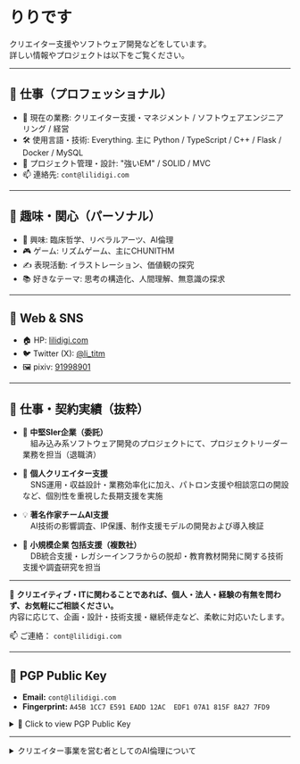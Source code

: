 # りりです

クリエイター支援やソフトウェア開発などをしています。  
詳しい情報やプロジェクトは以下をご覧ください。

---

## 💼 仕事（プロフェッショナル）

- 🔧 現在の業務: クリエイター支援・マネジメント / ソフトウェアエンジニアリング / 経営
- 🛠 使用言語・技術: Everything. 主に Python / TypeScript / C++ / Flask / Docker / MySQL
- 📂 プロジェクト管理・設計: "強いEM" / SOLID / MVC
- 📫 連絡先: `cont@lilidigi.com`

---

## 🌱 趣味・関心（パーソナル）

- 💬 興味: 臨床哲学、リベラルアーツ、AI倫理
- 🎮 ゲーム: リズムゲーム、主にCHUNITHM
- ✍️ 表現活動: イラストレーション、価値観の探究
- 📚 好きなテーマ: 思考の構造化、人間理解、無意識の探求

---

## 📡 Web & SNS

- 🏠 HP: [lilidigi.com](http://lilidigi.com)
- 🐦 Twitter (X): [@li_titm](https://x.com/i/user/1391798453995401222)
- 🖼 pixiv: [91998901](https://www.pixiv.net/users/91998901)

---

## 📄 仕事・契約実績（抜粋）

- 📌 **中堅SIer企業（委託）**  
　組み込み系ソフトウェア開発のプロジェクトにて、プロジェクトリーダー業務を担当（退職済）

- 🧭 **個人クリエイター支援**  
　SNS運用・収益設計・業務効率化に加え、パトロン支援や相談窓口の開設など、個別性を重視した長期支援を実施

- 💡 **著名作家チームAI支援**  
　AI技術の影響調査、IP保護、制作支援モデルの開発および導入検証

- 💼 **小規模企業 包括支援（複数社）**  
　DB統合支援・レガシーインフラからの脱却・教育教材開発に関する技術支援や調査研究を担当

---

🤝 **クリエイティブ・ITに関わることであれば、個人・法人・経験の有無を問わず、お気軽にご相談ください。**  
内容に応じて、企画・設計・技術支援・継続伴走など、柔軟に対応いたします。

📫 ご連絡： `cont@lilidigi.com`

---

## 🔐 PGP Public Key

- **Email:** `cont@lilidigi.com`
- **Fingerprint:** `A45B 1CC7 E591 EADD 12AC  EDF1 07A1 815F 8A27 7FD9`

<details>
<summary>🔐 Click to view PGP Public Key</summary>
  
```
-----BEGIN PGP PUBLIC KEY BLOCK-----
xjMEaAE7sRYJKwYBBAHaRw8BAQdAfaXGy0LnxXQNH17rhHCtpmt11K+lEuY4lVUW
WYvxF0vNJ0xpbGx5IERpZ2l0YWwgY29udC4gPGNvbnRAbGlsaWRpZ2kuY29tPsKT
BBMWCgA7AhsDBQsJCAcCAiICBhUKCQgLAgQWAgMBAh4HAheAFiEEpFscx+WR6t0S
rO3xB6GBX4onf9kFAmgBO9MACgkQB6GBX4onf9nroQD/fhThLvJB56qv60tPhyMz
kKqir4eJLnpRm3KX/FBOALABAIpOrL5xnoNDJQJj19vD/CiyKeONAh4S+JlsSYSn
wL4FzjMEaAE7zBYJKwYBBAHaRw8BAQdAzroXF8+dJmp50/UE76kcDLPaemGvh4XG
bArTXGk6KL3CfgQYFgoAJhYhBKRbHMflkerdEqzt8QehgV+KJ3/ZBQJoATvMAhsg
BQkFpMekAAoJEAehgV+KJ3/ZlN0BAJLOBbKXYxg/Ei/7fK95BIXgW/VQTIf55CW2
jwpxj4l6AP0ZhdalXQliS0F4kPO8lp0JxkWyQ07Ift7guhvyHSuQAs4zBGgBO8QW
CSsGAQQB2kcPAQEHQPrrmJav8/q9lLGAR5qxi52gQ4N0hwbq6AP1DDVMxnj+wsA1
BBgWCgAmFiEEpFscx+WR6t0SrO3xB6GBX4onf9kFAmgBO8QCGwIFCQWkx6wAgQkQ
B6GBX4onf9l2IAQZFgoAHRYhBBW3MKuLPext+/o60SfqlUJcci36BQJoATvEAAoJ
ECfqlUJcci362+AA/AwO79B64DeLIAdvq/GCWKybmyQ2QQli4M+D+AeOG2KXAP9n
RwZ6rdSC9ozEGeIpMf29jcm4LPl03B4ryrtKzJDlAeykAQDFHkxjxh3OeSrXEkCx
Br2yg2ueg+A9aFqvZTPmmI3rrgEAkUwAKzLwSW1zWdiUjEyPbkd92Es05mDse5q+
ON4v0wbOOARoATuxEgorBgEEAZdVAQUBAQdAJxxZ8kshczIgHgdq/kzf8IvTtQh2
lJBA2R4WXFz+mQwDAQgHwn4EGBYKACYWIQSkWxzH5ZHq3RKs7fEHoYFfiid/2QUC
aAE7sQIbDAUJBaVwfwAKCRAHoYFfiid/2cztAQCQakVgwSUwJMhDfjTQEUfivui6
e8GNWA+a3JXi84b+RQEA2tAx2CF15eMV4IEV2lgZI+raJ32Lml/vt9p4Jm4bRw8=
=Fu3D
-----END PGP PUBLIC KEY BLOCK-----
```

</details>

---

<details>
<summary>クリエイター事業を営む者としてのAI倫理について</summary>

私は、創作とは「人の心」——すなわち心境・価値観・感情・意思など——の発露から、表現として形になるまでの全プロセスだと考えています。

近年（2023〜）進展してきたAI技術は、その高度な表現力ゆえに、人間の「心の代替」と見なされることが増え、特に多くのクリエイターに強い不安を与えてきました。

そのため、多くのクリエイターたちは今や、ただ作品を発表するだけでなく、自らの心の信ぴょう性を証明するかのように、
- AIに対するスタンスの明示
- 制作意図の明文化
- ときには抗議活動や沈黙という形での意思表示
- もしくは、作品の品質そのもので全てを語ること  

などを迫られるようになりました。

結果として、「誰の顔も見えない匿名性の高いインターネット空間」において、  
人は**何を信じればいいのか、あるいは信じること自体を諦めるか**という選択に晒されています。

「自分は誰かにどう思われているのか」「創作活動を続ける資格があるのか」  
そんな不安を抱えながら活動している方が、今、少なくないと感じています。

そのような時代において、私は**一人ひとりのクリエイターに真摯に向き合い、その人にとって最善と思える提案を届けること**を、自分の立場として貫いていこうと考えています。

クリエイターにはさまざまな価値観があります。

- 自身の作品をAIのような「制御不能な、不気味な存在」に関与させたくない方もいれば
- AIを使いこなしつつも、その審美眼と判断に一切の迷いなく、自信をもって創作に活かしている方もいます

私は、**どのような思想を持ち、どのようなツールを使っていようと、その人の信念を等しく大切にしたい**と思っています。  
相性や価値観の違いはもちろんあるかもしれませんが、私はすべての人に対して、**最後まで誠実でありたい**と願っています。

Lilly Digital cont. 代表

</details>

